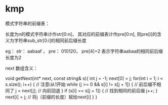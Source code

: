 

# kmp


模式字符串的前缀表：  

长度为n的模式字符串计作str[0:n]， 其对应的前缀表计作pre[0:n], 则pre[i]的含义为字符串sub_str[0:i]的相同前后缀长度

eg： str： aabaaf ，  pre： 010120， pre[4]=2 表示字符串aabaa的相同前后缀长度为2

next 数组含义：  


void getNext(int* next, const string& s){
    int j = -1;
    next[0] = j;
    for(int i = 1; i < s.size(); i++) { // 注意i从1开始
        while (j >= 0 && s[i] != s[j + 1]) { // 前后缀不相同了
            j = next[j]; // 向前回退
        }
        if (s[i] == s[j + 1]) { // 找到相同的前后缀
            j++;
        }
        next[i] = j; // 将j（前缀的长度）赋给next[i]
    }
}